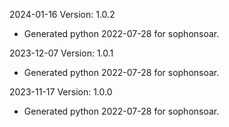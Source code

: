 2024-01-16 Version: 1.0.2
- Generated python 2022-07-28 for sophonsoar.

2023-12-07 Version: 1.0.1
- Generated python 2022-07-28 for sophonsoar.

2023-11-17 Version: 1.0.0
- Generated python 2022-07-28 for sophonsoar.

